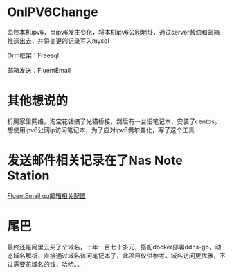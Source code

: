 # OnIPV6Change

监控本机ipv6，当ipv6发生变化，将本机ipv6公网地址，通过server酱油和邮箱推送出去，并将变更的记录写入mysql

Orm框架：Freesql

邮箱发送：FluentEmail

# 其他想说的

折腾家里网络，淘宝花钱搞了光猫桥接，然后有一台旧笔记本，安装了centos，想使用ipv6公网ip访问笔记本，为了应对ipv6偶尔变化，写了这个工具

# 发送邮件相关记录在了Nas Note Station
[FluentEmail qq邮箱相关配置](http://qmtdlt.synology.me:5000/ns/sharing/qSU7s)

# 尾巴

最终还是阿里云买了个域名，十年一百七十多元，搭配docker部署ddns-go，动态域名解析，直接通过域名访问笔记本了，此项目仅供参考。域名访问更优雅，不过需要花域名的钱，哈哈。。